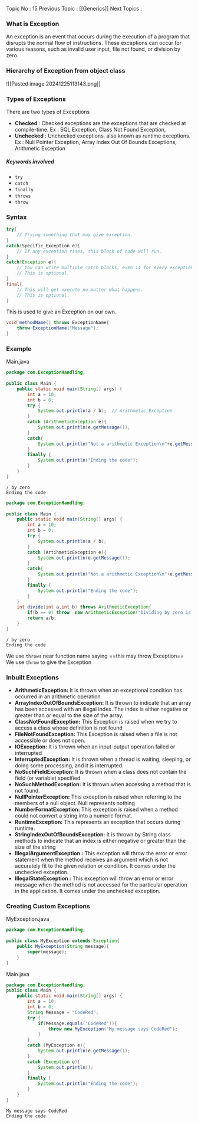 Topic No : 15
Previous Topic : [[Generics]]
Next Topics : 


### What is Exception

An exception is an event that occurs during the execution of a program that disrupts the normal flow of instructions. These exceptions can occur for various reasons, such as invalid user input, file not found, or division by zero.

### Hierarchy of Exception from object class
![[Pasted image 20241225113143.png]]

### Types of Exceptions

There are two types of Exceptions
- **Checked** : Checked exceptions are the exceptions that are checked at compile-time.
	Ex : SQL Exception, Class Not Found Exception, 
- **Unchecked** : Unchecked exceptions, also known as runtime exceptions.
	Ex : Null Pointer Exception, Array Index Out Of Bounds Exceptions, Arithmetic Exception 

##### Keywords involved
- ``try``
- ``catch``
- ``finally``
- ``throws``
- ``throw``
### Syntax

```Java
try{
	// Trying something that may give exception.
}
catch(Specific_Exception e){
	// If any exception rises, this block of code will run.
}
catch(Exception e){
	// You can write multiple catch blocks, even 14 for every exception to make them throw a specific messages for them separately.
	// This is optional.
}
final{
	// This will get execute no matter what happens. 
	// This is optional.
}
```

This is used to give an Exception on our own.
```Java
void methodName() throws ExceptionName{
	throw ExceptionName("Message");
}
```
### Example

Main.java
```Java
package com.ExceptionHandling;  
  
public class Main {  
    public static void main(String[] args) {  
        int a = 10;  
        int b = 0;  
        try {  
            System.out.println(a / b);  // Arithmetic Exception
        }  
        catch (ArithmeticException e){  
            System.out.println(e.getMessage());  
        }    
        catch{
	        System.out.println("Not a arithmetic Exception\n"+e.getMessage())
        }
        finally {  
            System.out.println("Ending the code");  
        }
    }  
}
```
```Output
/ by zero
Ending the code
```

```Java
package com.ExceptionHandling;  
  
public class Main {  
    public static void main(String[] args) {  
        int a = 10;  
        int b = 0;  
        try {  
            System.out.println(a / b);  
        }  
        catch (ArtihmeticException e){  
            System.out.println(e.getMessage());  
        }
        catch{
	        System.out.println("Not a arithmetic Exception\n"+e.getMessage())
        }
        finally {  
            System.out.println("Ending the code");  
        }  
    }  
    int divide(int a,int b) throws ArithmeticException{  
        if(b == 0) throw  new ArithmeticException("Dividing by zero is not allowed");  
        return a/b;  
    }  
}
```
```Output
/ by zero
Ending the code
```

We use ``throws`` near function name saying ==this may throw Exception==
We use ``throw`` to give the Exception
### Inbuilt Exceptions

- **ArithmeticException:** It is thrown when an exceptional condition has occurred in an arithmetic operation.
- **ArrayIndexOutOfBoundsException:** It is thrown to indicate that an array has been accessed with an illegal index. The index is either negative or greater than or equal to the size of the array.
- **ClassNotFoundException:** This Exception is raised when we try to access a class whose definition is not found
- **FileNotFoundException:** This Exception is raised when a file is not accessible or does not open.
- **IOException:** It is thrown when an input-output operation failed or interrupted
- **InterruptedException:** It is thrown when a thread is waiting, sleeping, or doing some processing, and it is interrupted.
- **NoSuchFieldException:** It is thrown when a class does not contain the field (or variable) specified
- **NoSuchMethodException:** It is thrown when accessing a method that is not found.
- **NullPointerException:** This exception is raised when referring to the members of a null object. Null represents nothing
- **NumberFormatException:** This exception is raised when a method could not convert a string into a numeric format.
- **RuntimeException:** This represents an exception that occurs during runtime.
- **StringIndexOutOfBoundsException:** It is thrown by String class methods to indicate that an index is either negative or greater than the size of the string
- **IllegalArgumentException :** This exception will throw the error or error statement when the method receives an argument which is not accurately fit to the given relation or condition. It comes under the unchecked exception. 
- **IllegalStateException :** This exception will throw an error or error message when the method is not accessed for the particular operation in the application. It comes under the unchecked exception.

### Creating Custom Exceptions

MyException.java
```Java
package com.ExceptionHandling;  
  
public class MyException extends Exception{  
    public MyException(String message){  
        super(message);  
    }  
}
```

Main.java
```Java
package com.ExceptionHandling;  
public class Main {  
    public static void main(String[] args) {  
        int a = 10;  
        int b = 0;  
        String Message = "CodeRed";  
        try {  
            if(Message.equals("CodeRed")){  
                throw new MyException("My message says CodeRed");  
            }  
        }  
        catch (MyException e){  
            System.out.println(e.getMessage());  
        }  
        catch (Exception e){  
            System.out.println();  
        }  
        finally {  
            System.out.println("Ending the code");  
        }  
    }
}
```
```Output
My message says CodeRed
Ending the code
```